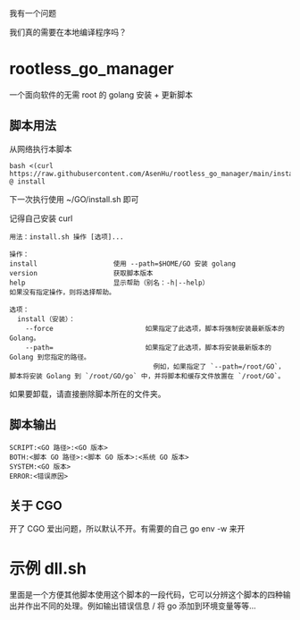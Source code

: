 我有一个问题

我们真的需要在本地编译程序吗？

# rootless_go_manager

一个面向软件的无需 root 的 golang 安装 + 更新脚本

## 脚本用法

从网络执行本脚本
```
bash <(curl https://raw.githubusercontent.com/AsenHu/rootless_go_manager/main/install.sh) @ install
```
下一次执行使用 ~/GO/install.sh 即可

记得自己安装 curl

```
用法：install.sh 操作 [选项]...

操作：
install                   使用 --path=$HOME/GO 安装 golang
version                   获取脚本版本
help                      显示帮助（别名：-h|--help）
如果没有指定操作，则将选择帮助。

选项：
  install（安装）：
    --force                       如果指定了此选项，脚本将强制安装最新版本的 Golang。
    --path=                       如果指定了此选项，脚本将安装最新版本的 Golang 到您指定的路径。
                                    例如，如果指定了 `--path=/root/GO`，脚本将安装 Golang 到 `/root/GO/go` 中，并将脚本和缓存文件放置在 `/root/GO`。
```

如果要卸载，请直接删除脚本所在的文件夹。

## 脚本输出

```
SCRIPT:<GO 路径>:<GO 版本>
BOTH:<脚本 GO 路径>:<脚本 GO 版本>:<系统 GO 版本>
SYSTEM:<GO 版本>
ERROR:<错误原因>
```

## 关于 CGO

开了 CGO 爱出问题，所以默认不开。有需要的自己 go env -w 来开

# 示例 dll.sh

里面是一个方便其他脚本使用这个脚本的一段代码，它可以分辨这个脚本的四种输出并作出不同的处理。例如输出错误信息 / 将 go 添加到环境变量等等...
